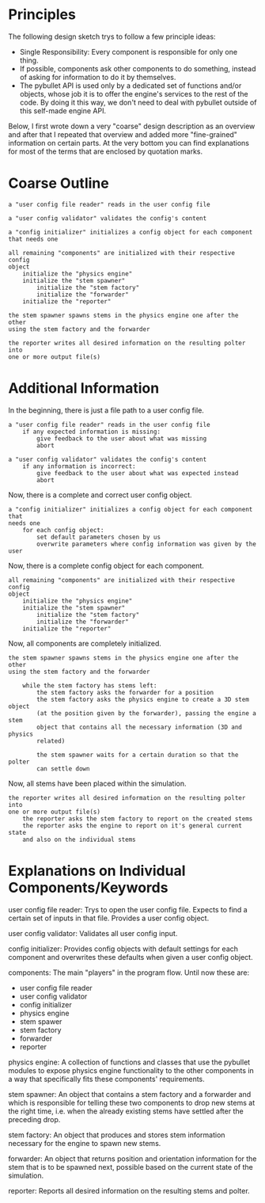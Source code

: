 # Principles

The following design sketch trys to follow a few principle ideas:

+ Single Responsibility: Every component is responsible for only one thing.
+ If possible, components ask other components to do something, instead of asking for information to do it by themselves.
+ The pybullet API is used only by a dedicated set of functions and/or objects, whose job it is to offer the engine's services to the rest of the code. By doing it this way, we don't need to deal with pybullet outside of this self-made engine API.

Below, I first wrote down a very "coarse" design description as an overview and after that I repeated that overview and added more "fine-grained" information on certain parts. At the very bottom you can find explanations for most of the terms that are enclosed by quotation marks.


# Coarse Outline

    a "user config file reader" reads in the user config file

    a "user config validator" validates the config's content

    a "config initializer" initializes a config object for each component
    that needs one
          
    all remaining "components" are initialized with their respective config
    object
        initialize the "physics engine"
        initialize the "stem spawner"
            initialize the "stem factory"
            initialize the "forwarder"
        initialize the "reporter"
      
    the stem spawner spawns stems in the physics engine one after the other
    using the stem factory and the forwarder
      
    the reporter writes all desired information on the resulting polter into
    one or more output file(s)
    

# Additional Information

In the beginning, there is just a file path to a user config file.

    a "user config file reader" reads in the user config file
        if any expected information is missing:
            give feedback to the user about what was missing
            abort
    
    a "user config validator" validates the config's content
        if any information is incorrect:
            give feedback to the user about what was expected instead
            abort

Now, there is a complete and correct user config object.

    a "config initializer" initializes a config object for each component that
    needs one
        for each config object:
            set default parameters chosen by us
            overwrite parameters where config information was given by the user
        
Now, there is a complete config object for each component.
        
    all remaining "components" are initialized with their respective config
    object
        initialize the "physics engine"
        initialize the "stem spawner"
            initialize the "stem factory"
            initialize the "forwarder"
        initialize the "reporter"
    
Now, all components are completely initialized.
    
    the stem spawner spawns stems in the physics engine one after the other
    using the stem factory and the forwarder
        
        while the stem factory has stems left:
            the stem factory asks the forwarder for a position
            the stem factory asks the physics engine to create a 3D stem object
            (at the position given by the forwarder), passing the engine a stem
            object that contains all the necessary information (3D and physics
            related)
            
            the stem spawner waits for a certain duration so that the polter
            can settle down
        
Now, all stems have been placed within the simulation.
    
    the reporter writes all desired information on the resulting polter into
    one or more output file(s)
        the reporter asks the stem factory to report on the created stems
        the reporter asks the engine to report on it's general current state
        and also on the individual stems


# Explanations on Individual Components/Keywords
    
user config file reader: Trys to open the user config file. Expects to find a certain set of inputs in that file. Provides a user config object.
    
user config validator: Validates all user config input.

config initializer: Provides config objects with default settings for each component and overwrites these defaults when given a user config object.
    
components: The main "players" in the program flow. Until now these are:
+ user config file reader
+ user config validator
+ config initializer
+ physics engine
+ stem spawer
+ stem factory
+ forwarder
+ reporter
    
physics engine: A collection of functions and classes that use the pybullet modules to expose physics engine functionality to the other components in a way that specifically fits these components' requirements.
    
stem spawner: An object that contains a stem factory and a forwarder and which is responsible for telling these two components to drop new stems at the right time, i.e. when the already existing stems have settled after the preceding drop.

stem factory: An object that produces and stores stem information necessary for the engine to spawn new stems.
    
forwarder: An object that returns position and orientation information for the stem that is to be spawned next, possible based on the current state of the simulation.
    
reporter: Reports all desired information on the resulting stems and polter.